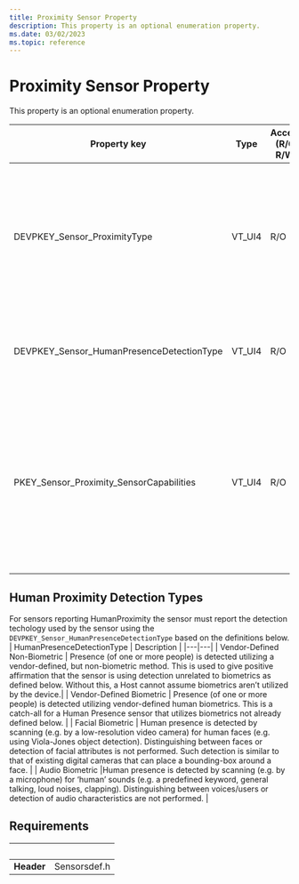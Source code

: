 ```yaml
---
title: Proximity Sensor Property
description: This property is an optional enumeration property.
ms.date: 03/02/2023
ms.topic: reference
---
```


# Proximity Sensor Property

This property is an optional enumeration property.

| Property key | Type | Access (R/O, R/W) | Required/Optional | Description |
|---|---|---|---|---|
| DEVPKEY_Sensor_ProximityType | VT_UI4 | R/O | Optional | Describes the type of proximity being detected. It can be HumanProximity or ObjectProximity. For more information, see the ProximityType enumeration.  |
| DEVPKEY_Sensor_HumanPresenceDetectionType | VT_UI4 | R/O | Required for HumanProximity  | Describes the type of biometric detection type that is used by the sensor. See table below. |
| PKEY_Sensor_Proximity_SensorCapabilities | VT_UI4 | R/O | Required for HumanProximity | The s bitmap to advertise the capabilities of the proximity sensor. Bit 0 indicates if sensor is Human Presence Capable.  Bit 1 indicates Attention Detection Support and Bits 2- 31 are reserved.|

## Human Proximity Detection Types

For sensors reporting HumanProximity the sensor must report the detection techology used by the sensor using the `DEVPKEY_Sensor_HumanPresenceDetectionType` based on the definitions below. 
| HumanPresenceDetectionType | Description |
|---|---|
| Vendor-Defined Non-Biometric | Presence (of one or more people) is detected utilizing a vendor-defined, but non-biometric method. This is used to give positive affirmation that the sensor is using detection unrelated to biometrics as defined below. Without this, a Host cannot assume biometrics aren’t utilized by the device.| 
| Vendor-Defined Biometric | Presence (of one or more people) is detected utilizing vendor-defined human biometrics. This is a catch-all for a Human Presence sensor that utilizes biometrics not already defined below. |
| Facial Biometric | Human presence is detected by scanning (e.g. by a low-resolution video camera) for human faces (e.g. using Viola-Jones object 
detection). Distinguishing between faces or detection of facial attributes is not performed. Such detection is similar to that of existing digital 
cameras that can place a bounding-box around a face. |
| Audio Biometric |Human presence is detected by scanning (e.g. by a microphone) for ‘human’ sounds (e.g. a predefined keyword, general talking, loud noises, clapping). Distinguishing between voices/users or detection of audio characteristics are not performed. |

## Requirements

| &nbsp; |&nbsp; |
|---|---|
| **Header** | Sensorsdef.h |
